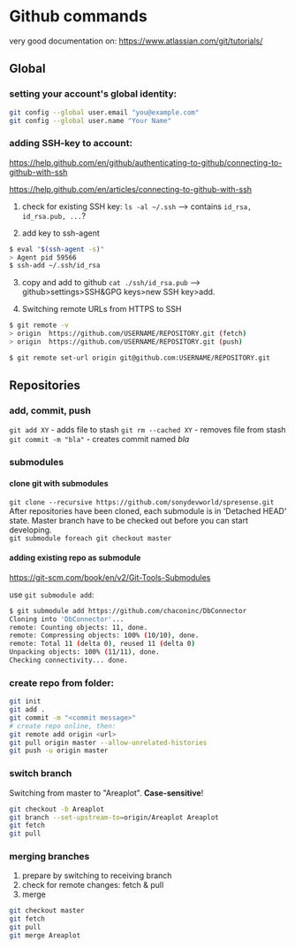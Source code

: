 # Github commands
very good documentation on: https://www.atlassian.com/git/tutorials/

## Global

### setting your account's global identity:
``` bash
git config --global user.email "you@example.com"
git config --global user.name "Your Name"
```
### adding SSH-key to account:
https://help.github.com/en/github/authenticating-to-github/connecting-to-github-with-ssh

https://help.github.com/en/articles/connecting-to-github-with-ssh

1. check for existing SSH key:
`ls -al ~/.ssh` --> contains `id_rsa, id_rsa.pub, ...`?

2. add key to ssh-agent
``` bash
$ eval "$(ssh-agent -s)"
> Agent pid 59566
$ ssh-add ~/.ssh/id_rsa
```

3. copy and add to github
`cat ./ssh/id_rsa.pub` --> github>settings>SSH&GPG keys>new SSH key>add.

4. Switching remote URLs from HTTPS to SSH
``` bash
$ git remote -v
> origin  https://github.com/USERNAME/REPOSITORY.git (fetch)
> origin  https://github.com/USERNAME/REPOSITORY.git (push)

$ git remote set-url origin git@github.com:USERNAME/REPOSITORY.git
```

## Repositories

### add, commit, push
`git add XY` - adds file to stash
`git rm --cached XY` - removes file from stash
`git commit -m "bla"` - creates commit named _bla_

### submodules

#### clone git with submodules
`git clone --recursive https://github.com/sonydevworld/spresense.git`  
After repositories have been cloned, each submodule is in 'Detached HEAD' state. Master branch have to be checked out before you can start developing.  
`git submodule foreach git checkout master`

#### adding existing repo as submodule
https://git-scm.com/book/en/v2/Git-Tools-Submodules

use `git submodule add`:

``` bash
$ git submodule add https://github.com/chaconinc/DbConnector
Cloning into 'DbConnector'...
remote: Counting objects: 11, done.
remote: Compressing objects: 100% (10/10), done.
remote: Total 11 (delta 0), reused 11 (delta 0)
Unpacking objects: 100% (11/11), done.
Checking connectivity... done.
```



### create repo from folder:  
``` bash
git init
git add .
git commit -m "<commit message>"
# create repo online, then:  
git remote add origin <url>
git pull origin master --allow-unrelated-histories
git push -u origin master
``` 

### switch branch
Switching from master to "Areaplot". **Case-sensitive**!

``` bash
git checkout -b Areaplot
git branch --set-upstream-to=origin/Areaplot Areaplot
git fetch
git pull
```

### merging branches

1. prepare by switching to receiving branch
2. check for remote changes: fetch & pull
3. merge

``` bash
git checkout master
git fetch
git pull
git merge Areaplot
```
